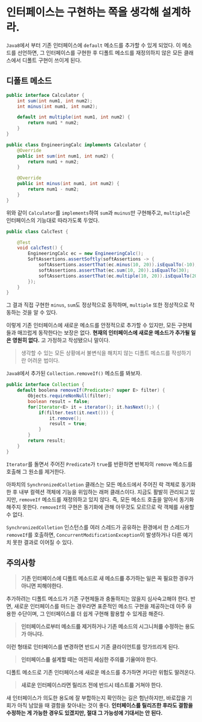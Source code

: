 # 인터페이스는 구현하는 쪽을 생각해 설계하라.

`Java8`에서 부터 기존 인터페이스에 `default` 메소드를 추가할 수 있게 되었다.
이 메소드를 선언하면, 그 인터페이스를 구현한 후 디폴트 메소드를 재정의하지 않은 모든 클래스에서 디폴트 구현이 쓰이게 된다.

## 디폴트 메소드

```java
public interface Calculator {
    int sum(int num1, int num2);
    int minus(int num1, int num2);

    default int multiple(int num1, int num2) {
        return num1 * num2;
    }
}
```

```java
public class EngineeringCalc implements Calculator {
    @Override
    public int sum(int num1, int num2) {
        return num1 + num2;
    }

    @Override
    public int minus(int num1, int num2) {
        return num1 - num2;
    }
}
```

위와 같이 `Calculator`를 `implements`하여 `sum`과 `muinus`만 구현해주고, `multiple`은 인터페이스의 기능대로 따라가도록 두었다.

```java
public class CalcTest {

    @Test
    void calcTest() {
        EngineeringCalc ec = new EngineeringCalc();
        SoftAssertions.assertSoftly(softAssertions -> {
            softAssertions.assertThat(ec.minus(10, 20)).isEqualTo(-10);
            softAssertions.assertThat(ec.sum(10, 20)).isEqualTo(30);
            softAssertions.assertThat(ec.multiple(10, 20)).isEqualTo(200);
        });
    }
}
```

그 결과 직접 구현한 `minus`, `sum`도 정상적으로 동작하며, `multiple` 또한 정상적으로 작동하는 것을 알 수 있다.

이렇게 기존 인터페이스에 새로운 메소드를 안정적으로 추가할 수 있지만, 모든 구현체들과 매끄럽게 동작한다는 보장은 없다.
**현재의 인터페이스에 새로운 메소드가 추가될 일은 영원히 없다.** 고 가정하고 작성됐으니 말이다.

> 생각할 수 있는 모든 상황에서 불변식을 해치지 않는 디폴트 메소드를 작성하기란 어려운 법이다.

`Java8`에서 추가된 `Collection.removeIf()` 메소드를 봐보자.

```java
public interface Collection {
    default boolena removeIf(Predicate<? super E> filter) {
        Objects.requireNonNull(filter);
        boolean result = false;
        for(Iterator<E> it = iterator(); it.hasNext();) {
            if(filter.test(it.next())) {
                it.remove();
                result = true;
            }
        }
        return result;
    }
}
```

`Iterator`를 돌면서 주어진 `Predicate`가 `true`를 반환하면 반복자의 `remove` 메소드를 호출해 그 원소를 제거한다.

아파치의 `SynchronizedColletion` 클래스는 모든 메소드에서 주어진 락 객체로 동기화한 후 내부 컬렉션 객체에 기능을 위임하는 래퍼 클래스이다.
지금도 활발히 관리되고 있지만, `removeIf` 메소드를 재정의하고 있지 않다.
즉, 모든 메소드 호출을 알아서 동기화해주지 못한다.
`removeIf`의 구현은 동기화에 관해 아무것도 모르므로 락 객체를 사용할 수 없다.

`SynchronizedColletion` 인스턴스를 여러 스레드가 공유하는 환경에서 한 스레드가 `removeIf`를 호출하면, 
`ConcurrentModificationException`이 발생하거나 다른 예기치 못한 결과로 이어질 수 있다.

## 주의사항

> **기존 인터페이스에 디폴트 메소드로 새 메소드를 추가하는 일은 꼭 필요한 경우가 아니면 피해야한다.**

추가하려는 디폴트 메소드가 기존 구현체들과 충돌하지는 않을지 심사숙고해야 한다.
반면, 새로운 인터페이스를 마드는 경우라면 표준적인 메소드 구현을 제공하는데 아주 유용한 수단이며,
그 인터페이스를 더 쉽게 구현해 활용할 수 있게끔 해준다.

> **인터페이스로부터 메소드를 제거하거나 기존 메소드의 시그니처를 수정하는 용도가 아니다.**

이런 형태로 인터페이스를 변경하면 반드시 기존 클라이언트를 망가뜨리게 된다.

> **인터페이스를 설계할 때는 여전히 세심한 주의를 기울여야 한다.**

디폴트 메소드로 기존 인터페이스에 새로운 메소드를 추가하면 커다란 위험도 딸려온다.

> **새로운 인터페이스라면 릴리즈 전에 반드시 테스트를 거쳐야 한다.**

새 인터페이스가 의도한 용도에 잘 부합하는지 확인하는 길은 험난하지만, 바로잡을 기회가 아직 남았을 때 결함을 찾아내는 것이 좋다.
**인터페이스를 릴리즈한 후라도 결함을 수정하는 게 가능한 경우도 있겠지만, 절대 그 가능성에 기대서는 안 된다.**